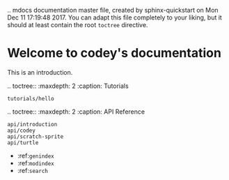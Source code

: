 .. mdocs documentation master file, created by
   sphinx-quickstart on Mon Dec 11 17:19:48 2017.
   You can adapt this file completely to your liking, but it should at least
   contain the root `toctree` directive.

Welcome to codey's documentation
================================

This is an introduction.

.. toctree::
    :maxdepth: 2
    :caption: Tutorials

    tutorials/hello

.. toctree::
    :maxdepth: 2
    :caption: API Reference

    api/introduction
    api/codey
    api/scratch-sprite
    api/turtle

* :ref:`genindex`
* :ref:`modindex`
* :ref:`search`